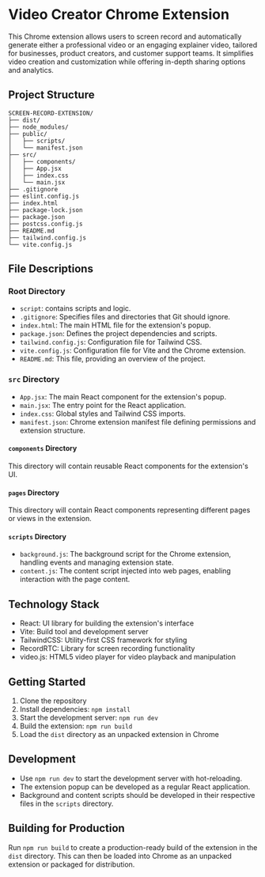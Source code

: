 # Video Creator Chrome Extension

This Chrome extension allows users to screen record and automatically generate either a professional video or an engaging explainer video, tailored for businesses, product creators, and customer support teams. It simplifies video creation and customization while offering in-depth sharing options and analytics.

## Project Structure

```
SCREEN-RECORD-EXTENSION/
├── dist/
├── node_modules/
├── public/
│   ├── scripts/
│   └── manifest.json
├── src/
│   ├── components/
│   ├── App.jsx
│   ├── index.css
│   └── main.jsx
├── .gitignore
├── eslint.config.js
├── index.html
├── package-lock.json
├── package.json
├── postcss.config.js
├── README.md
├── tailwind.config.js
└── vite.config.js
```

## File Descriptions

### Root Directory

- `script`: contains scripts and logic.
- `.gitignore`: Specifies files and directories that Git should ignore.
- `index.html`: The main HTML file for the extension's popup.
- `package.json`: Defines the project dependencies and scripts.
- `tailwind.config.js`: Configuration file for Tailwind CSS.
- `vite.config.js`: Configuration file for Vite and the Chrome extension.
- `README.md`: This file, providing an overview of the project.

### `src` Directory

- `App.jsx`: The main React component for the extension's popup.
- `main.jsx`: The entry point for the React application.
- `index.css`: Global styles and Tailwind CSS imports.
- `manifest.json`: Chrome extension manifest file defining permissions and extension structure.

#### `components` Directory

This directory will contain reusable React components for the extension's UI.

#### `pages` Directory

This directory will contain React components representing different pages or views in the extension.

#### `scripts` Directory

- `background.js`: The background script for the Chrome extension, handling events and managing extension state.
- `content.js`: The content script injected into web pages, enabling interaction with the page content.

## Technology Stack

- React: UI library for building the extension's interface
- Vite: Build tool and development server
- TailwindCSS: Utility-first CSS framework for styling
- RecordRTC: Library for screen recording functionality
- video.js: HTML5 video player for video playback and manipulation

## Getting Started

1. Clone the repository
2. Install dependencies: `npm install`
3. Start the development server: `npm run dev`
4. Build the extension: `npm run build`
5. Load the `dist` directory as an unpacked extension in Chrome

## Development

- Use `npm run dev` to start the development server with hot-reloading.
- The extension popup can be developed as a regular React application.
- Background and content scripts should be developed in their respective files in the `scripts` directory.

## Building for Production

Run `npm run build` to create a production-ready build of the extension in the `dist` directory. This can then be loaded into Chrome as an unpacked extension or packaged for distribution.
